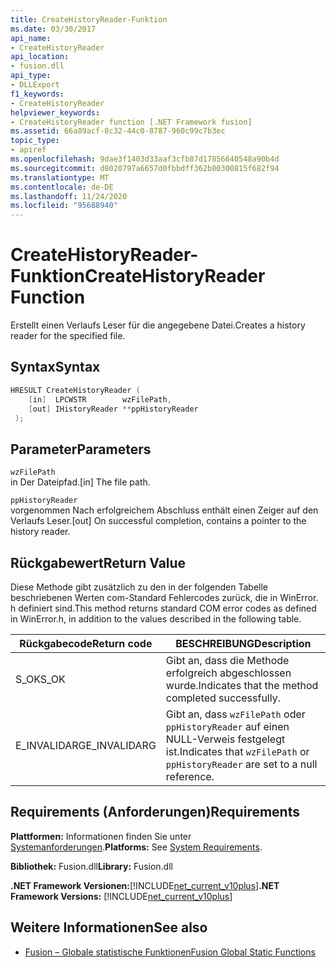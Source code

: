 ```yaml
---
title: CreateHistoryReader-Funktion
ms.date: 03/30/2017
api_name:
- CreateHistoryReader
api_location:
- fusion.dll
api_type:
- DLLExport
f1_keywords:
- CreateHistoryReader
helpviewer_keywords:
- CreateHistoryReader function [.NET Framework fusion]
ms.assetid: 66a89acf-8c32-44c0-8787-960c99c7b3ec
topic_type:
- apiref
ms.openlocfilehash: 9dae3f1403d33aaf3cfb87d17856640548a90b4d
ms.sourcegitcommit: d8020797a6657d0fbbdff362b80300815f682f94
ms.translationtype: MT
ms.contentlocale: de-DE
ms.lasthandoff: 11/24/2020
ms.locfileid: "95688940"
---
```

# <a name="createhistoryreader-function"></a><span data-ttu-id="6dd21-102">CreateHistoryReader-Funktion</span><span class="sxs-lookup"><span data-stu-id="6dd21-102">CreateHistoryReader Function</span></span>

<span data-ttu-id="6dd21-103">Erstellt einen Verlaufs Leser für die angegebene Datei.</span><span class="sxs-lookup"><span data-stu-id="6dd21-103">Creates a history reader for the specified file.</span></span>  
  
## <a name="syntax"></a><span data-ttu-id="6dd21-104">Syntax</span><span class="sxs-lookup"><span data-stu-id="6dd21-104">Syntax</span></span>  
  
```cpp  
HRESULT CreateHistoryReader (  
    [in]  LPCWSTR        wzFilePath,  
    [out] IHistoryReader **ppHistoryReader  
 );  
```  
  
## <a name="parameters"></a><span data-ttu-id="6dd21-105">Parameter</span><span class="sxs-lookup"><span data-stu-id="6dd21-105">Parameters</span></span>  

 `wzFilePath`  
 <span data-ttu-id="6dd21-106">in Der Dateipfad.</span><span class="sxs-lookup"><span data-stu-id="6dd21-106">[in] The file path.</span></span>  
  
 `ppHistoryReader`  
 <span data-ttu-id="6dd21-107">vorgenommen Nach erfolgreichem Abschluss enthält einen Zeiger auf den Verlaufs Leser.</span><span class="sxs-lookup"><span data-stu-id="6dd21-107">[out] On successful completion, contains a pointer to the history reader.</span></span>  
  
## <a name="return-value"></a><span data-ttu-id="6dd21-108">Rückgabewert</span><span class="sxs-lookup"><span data-stu-id="6dd21-108">Return Value</span></span>  

 <span data-ttu-id="6dd21-109">Diese Methode gibt zusätzlich zu den in der folgenden Tabelle beschriebenen Werten com-Standard Fehlercodes zurück, die in WinError. h definiert sind.</span><span class="sxs-lookup"><span data-stu-id="6dd21-109">This method returns standard COM error codes as defined in WinError.h, in addition to the values described in the following table.</span></span>  
  
|<span data-ttu-id="6dd21-110">Rückgabecode</span><span class="sxs-lookup"><span data-stu-id="6dd21-110">Return code</span></span>|<span data-ttu-id="6dd21-111">BESCHREIBUNG</span><span class="sxs-lookup"><span data-stu-id="6dd21-111">Description</span></span>|  
|-----------------|-----------------|  
|<span data-ttu-id="6dd21-112">S_OK</span><span class="sxs-lookup"><span data-stu-id="6dd21-112">S_OK</span></span>|<span data-ttu-id="6dd21-113">Gibt an, dass die Methode erfolgreich abgeschlossen wurde.</span><span class="sxs-lookup"><span data-stu-id="6dd21-113">Indicates that the method completed successfully.</span></span>|  
|<span data-ttu-id="6dd21-114">E_INVALIDARG</span><span class="sxs-lookup"><span data-stu-id="6dd21-114">E_INVALIDARG</span></span>|<span data-ttu-id="6dd21-115">Gibt an, dass `wzFilePath` oder `ppHistoryReader` auf einen NULL-Verweis festgelegt ist.</span><span class="sxs-lookup"><span data-stu-id="6dd21-115">Indicates that `wzFilePath` or `ppHistoryReader` are set to a null reference.</span></span>|  
  
## <a name="requirements"></a><span data-ttu-id="6dd21-116">Requirements (Anforderungen)</span><span class="sxs-lookup"><span data-stu-id="6dd21-116">Requirements</span></span>  

 <span data-ttu-id="6dd21-117">**Plattformen:** Informationen finden Sie unter [Systemanforderungen](../../get-started/system-requirements.md).</span><span class="sxs-lookup"><span data-stu-id="6dd21-117">**Platforms:** See [System Requirements](../../get-started/system-requirements.md).</span></span>  
  
 <span data-ttu-id="6dd21-118">**Bibliothek:** Fusion.dll</span><span class="sxs-lookup"><span data-stu-id="6dd21-118">**Library:** Fusion.dll</span></span>  
  
 <span data-ttu-id="6dd21-119">**.NET Framework Versionen:**[!INCLUDE[net_current_v10plus](../../../../includes/net-current-v10plus-md.md)]</span><span class="sxs-lookup"><span data-stu-id="6dd21-119">**.NET Framework Versions:** [!INCLUDE[net_current_v10plus](../../../../includes/net-current-v10plus-md.md)]</span></span>  
  
## <a name="see-also"></a><span data-ttu-id="6dd21-120">Weitere Informationen</span><span class="sxs-lookup"><span data-stu-id="6dd21-120">See also</span></span>

- [<span data-ttu-id="6dd21-121">Fusion – Globale statistische Funktionen</span><span class="sxs-lookup"><span data-stu-id="6dd21-121">Fusion Global Static Functions</span></span>](fusion-global-static-functions.md)
